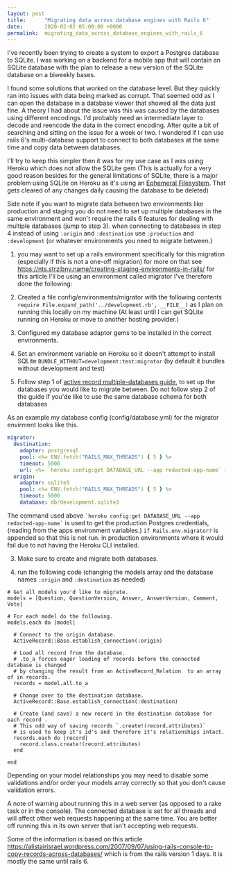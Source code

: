 ```yaml
---
layout: post
title:      "Migrating data across database engines with Rails 6"
date:       2020-02-02 05:00:00 +0000
permalink:  migrating_data_across_database_engines_with_rails_6
---
```


I've recently been trying to create a system to export a Postgres database to SQLite. I was working on a backend for a mobile app that will contain an SQLite database with the plan to release a new version of the SQLite database on a biweekly bases.

I found some solutions that worked on the database level. But they quickly ran into issues with data being marked as corrupt. That seemed odd as I can open the database in a database viewer that showed all the data just fine. A theory I had about the issue was this was caused by the databases using different encodings. I'd probably need an intermediate layer to decode and reencode the data in the correct encoding. After quite a bit of searching and sitting on the issue for a week or two. I wondered if I can use rails 6's multi-database support to connect to both databases at the same time and copy data between databases.

I'll try to keep this simpler then it was for my use case as I was using Heroku which does not allow the SQLite gem (This is actually for a very good reason besides for the general limitations of SQLite, there is a major problem using SQLite on Heroku as it's using an [Ephemeral Filesystem](https://devcenter.heroku.com/articles/dynos#ephemeral-filesystem). That gets cleared of any changes daily causing the database to be deleted)

Side note if you want to migrate data between two environments like production and staging you do not need to set up multiple databases in the same environment and won't require the rails 6 features for dealing with multiple databases (jump to step 3). when connecting to databases in step 4 instead of using `:origin` and `:destination` use `:production` and `:development` (or whatever environments you need to migrate between.)

1. you may want to set up a rails environment specifically for this migration (especially if this is not a one-off migration) for more on that see https://nts.strzibny.name/creating-staging-environments-in-rails/ for this article I'll be using an environment called migrator
 I've therefore done the following:

  1. Created a file config/environments/migrator with the following contents  `
require File.expand_path('../development.rb', __FILE__)` as I plan on running this locally on my machine (At least until I can get SQLite running on Heroku or move to another hosting provider.)

  2. Configured my database adaptor gems to be installed in the correct environments.

  3. Set an environment variable on Heroku so it doesn't attempt to install SQLite `BUNDLE_WITHOUT=development:test:migrator` (by default it bundles without development and test)

2. Follow step 1 of [active record multiple-databases guide](https://guides.rubyonrails.org/active_record_multiple_databases.html), to set up the databases you would like to migrate between. Do not follow step 2 of the guide if you'de like to use the same database schema for both databases

  As an example my database config (config/database.yml) for the migrator envirment looks like this.
  ```yaml
  migrator:
    destination:
      adapter: postgresql
      pool: <%= ENV.fetch("RAILS_MAX_THREADS") { 5 } %>
      timeout: 5000
      url: <%= `heroku config:get DATABASE_URL --app redacted-app-name` if Rails.env.migrator? %>
    origin:
      adapter: sqlite3
      pool: <%= ENV.fetch("RAILS_MAX_THREADS") { 5 } %>
      timeout: 5000
      database: db/development.sqlite3
  ```

  The command used above `` `heroku config:get DATABASE_URL --app redacted-app-name` `` is used to get the production Postgres credentials, (reading from the apps environment variables.) `if Rails.env.migrator?` is appended so that this is not run. in production environments where it would fail due to not having the Heroku CLI installed.

3. Make sure to create and migrate both databases.

4.  run the following code (changing the models array and the database names `:origin` and `:destination` as needed)

```
# Get all models you'd like to migrate.
models = [Question, QuestionVersion, Answer, AnswerVersion, Comment, Vote]

# For each model do the following.
models.each do |model|

  # Connect to the origin database.
  ActiveRecord::Base.establish_connection(:origin)

  # Load all record from the database.
  # .to_a forces eager loading of records before the connected database is changed
  # by changing the result from an ActiveRecord_Relation  to an array of in records.
  records = model.all.to_a

  # Change over to the destination database.
  ActiveRecord::Base.establish_connection(:destination)

  # Create (and save) a new record in the destination database for each record .
  # This odd way of saving records `.create!(record.attributes)`
  # is used to keep it's id's and therefore it's relationships intact.
  records.each do |record|
    record.class.create!(record.attributes)
  end

end
```

Depending on your model relationships you may need to disable some validations and/or order your models array correctly so that you don't cause validation errors.

A note of warning about running this in a web server (as opposed to a rake task or in the console). The connected database is set for all threads and will affect other web requests happening at the same time. You are better off running this in its own server that isn't accepting web requests.

Some of the information is based on this article https://alistairisrael.wordpress.com/2007/09/07/using-rails-console-to-copy-records-across-databases/ which is from the rails version 1 days. it is mostly the same until rails 6.

